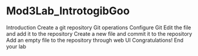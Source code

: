 # Mod3Lab_IntrotogibGoo
 Introduction Create a git repository Git operations Configure Git Edit the file and add it to the repository Create a new file and commit it to the repository Add an empty file to the repository through web UI Congratulations! End your lab
